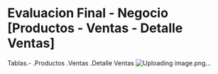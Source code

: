 # Evaluacion Final - Negocio [Productos - Ventas - Detalle Ventas]

Tablas.-
    .Productos
    .Ventas
    .Detalle Ventas
![Uploading image.png…]()
